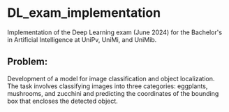 # DL_exam_implementation
Implementation of the Deep Learning exam (June 2024) for the Bachelor's in Artificial Intelligence at UniPv, UniMi, and UniMib.

## Problem:
Development of a model for image classification and object localization. The task involves classifying images into three categories: eggplants, mushrooms, and zucchini and predicting the coordinates of the bounding box that encloses the detected object.
